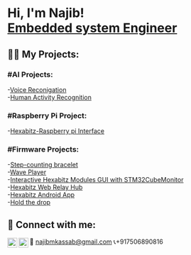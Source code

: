 <h1>Hi, I'm Najib! <br/><a href="https://github.com/Najibkassab">Embedded system Engineer</a></h1>

<h2>👨‍💻 My Projects:</h2>

<h3>#AI Projects:</h3>
-<a href="https://www.hackster.io/Najib_Kassab/voice-reconigation-57fe24">Voice Reconigation</a><br/>
-<a href="https://www.hackster.io/427102/human-activity-recognition-841a72">Human Activity Recognition</a>

 <h3>#Raspberry Pi Project:</h3>
 -<a href="https://www.hackster.io/Najib_Kassab/hexabitz-raspberry-pi-interface-eebbe7">Hexabitz-Raspberry pi Interface</a>

 <h3>#Firmware Projects:</h3>
 -<a href="https://www.hackster.io/327023/step-counting-bracelet-694725">Step-counting bracelet</a><br/>
 -<a href="https://www.hackster.io/Najib_Kassab/wave-player-d3fa5b">Wave Player</a><br/>
 -<a href="https://www.hackster.io/Najib_Kassab/interactive-hexabitz-modules-gui-with-stm32cubemonitor-4ce7e8">Interactive Hexabitz Modules GUI with STM32CubeMonitor</a><br/>
 -<a href="https://www.hackster.io/hani-mounla/hexabitz-web-relay-hub-1de52e">Hexabitz Web Relay Hub</a><br/>
 -<a href="https://www.hackster.io/hani-mounla/hexabitz-android-app-a1c883">Hexabitz Android App</a><br/>
 -<a href="https://www.hackster.io/hexbitz/hold-the-drop-425268">Hold the drop</a><br/>

<h2> 🤳 Connect with me:</h2>

[<img align="left" alt="Najibkassab | LinkedIn" width="22px" src="https://cdn.jsdelivr.net/npm/simple-icons@v3/icons/linkedin.svg" />][linkedin]
[<img align="left" alt="Najibkassab | LinkedIn" width="22px" src="https://cdn.jsdelivr.net/npm/simple-icons@v3/icons/facebook.svg" />][facebook]

[linkedin]: https://linkedin.com/in/Najibkassab/
[facebook]: https://www.facebook.com/Najeebkassab94/

:email: najibmkassab@gmail.com
:telephone_receiver:+917506890816
<!--
**joshmadakor1/joshmadakor1** is a ✨ _special_ ✨ repository because its `README.md` (this file) appears on your GitHub profile.

Here are some ideas to get you started:

- 🔭 I’m currently working on ...
- 🌱 I’m currently learning ...
- 👯 I’m looking to collaborate on ...
- 🤔 I’m looking for help with ...
- 💬 Ask me about ...
- 📫 How to reach me: ...
- 😄 Pronouns: ...
- ⚡ Fun fact: ...
-->
